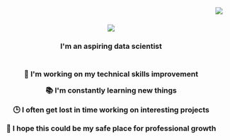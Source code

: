 <img align="right" src="https://visitor-badge.laobi.icu/badge?page_id=ViestaBa.ViestaBa" />
<h1 align="center">
  <a href="https://git.io/typing-svg">
    <img src="https://readme-typing-svg.herokuapp.com/?font=Righteous&size=35&center=true&vCenter=true&width=500&height=70&duration=4000&lines=Hi+There!+👋;My+name+is+Viesta!;" />
  </a>
</h1>

<h3 align="center">I'm an aspiring data scientist <h3>

</br>
<div align="center">
  🔭 I'm working on my technical skills improvement
  
  📚 I'm constantly learning new things
  
  🕒 I often get lost in time working on interesting projects
  
  🌱 I hope this could be my safe place for professional growth
</div>
